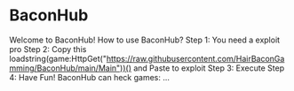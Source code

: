 # BaconHub
Welcome to BaconHub!
How to use BaconHub?
Step 1: You need a exploit pro
Step 2: Copy this loadstring(game:HttpGet("https://raw.githubusercontent.com/HairBaconGamming/BaconHub/main/Main"))() and Paste to exploit
Step 3: Execute
Step 4: Have Fun!
BaconHub can heck games: ...

